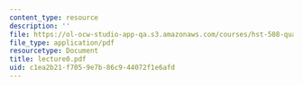 ```yaml
---
content_type: resource
description: ''
file: https://ol-ocw-studio-app-qa.s3.amazonaws.com/courses/hst-508-quantitative-genomics-fall-2005/c1ea2b21f7059e7b86c944072f1e6afd_lecture0.pdf
file_type: application/pdf
resourcetype: Document
title: lecture0.pdf
uid: c1ea2b21-f705-9e7b-86c9-44072f1e6afd
---
```

